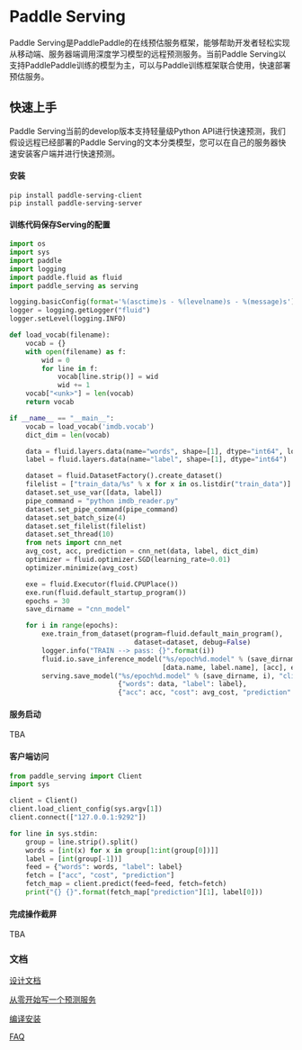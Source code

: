 # Paddle Serving
Paddle Serving是PaddlePaddle的在线预估服务框架，能够帮助开发者轻松实现从移动端、服务器端调用深度学习模型的远程预测服务。当前Paddle Serving以支持PaddlePaddle训练的模型为主，可以与Paddle训练框架联合使用，快速部署预估服务。

## 快速上手
Paddle Serving当前的develop版本支持轻量级Python API进行快速预测，我们假设远程已经部署的Paddle Serving的文本分类模型，您可以在自己的服务器快速安装客户端并进行快速预测。

#### 安装
```
pip install paddle-serving-client
pip install paddle-serving-server
```

#### 训练代码保存Serving的配置
``` python
import os
import sys
import paddle
import logging
import paddle.fluid as fluid
import paddle_serving as serving

logging.basicConfig(format='%(asctime)s - %(levelname)s - %(message)s')
logger = logging.getLogger("fluid")
logger.setLevel(logging.INFO)

def load_vocab(filename):
    vocab = {}
    with open(filename) as f:
        wid = 0
        for line in f:
            vocab[line.strip()] = wid
            wid += 1
    vocab["<unk>"] = len(vocab)
    return vocab

if __name__ == "__main__":
    vocab = load_vocab('imdb.vocab')
    dict_dim = len(vocab)

    data = fluid.layers.data(name="words", shape=[1], dtype="int64", lod_level=1)
    label = fluid.layers.data(name="label", shape=[1], dtype="int64")

    dataset = fluid.DatasetFactory().create_dataset()
    filelist = ["train_data/%s" % x for x in os.listdir("train_data")]
    dataset.set_use_var([data, label])
    pipe_command = "python imdb_reader.py"
    dataset.set_pipe_command(pipe_command)
    dataset.set_batch_size(4)
    dataset.set_filelist(filelist)
    dataset.set_thread(10)
    from nets import cnn_net
    avg_cost, acc, prediction = cnn_net(data, label, dict_dim)
    optimizer = fluid.optimizer.SGD(learning_rate=0.01)
    optimizer.minimize(avg_cost)

    exe = fluid.Executor(fluid.CPUPlace())
    exe.run(fluid.default_startup_program())
    epochs = 30
    save_dirname = "cnn_model"

    for i in range(epochs):
        exe.train_from_dataset(program=fluid.default_main_program(),
                               dataset=dataset, debug=False)
        logger.info("TRAIN --> pass: {}".format(i))
        fluid.io.save_inference_model("%s/epoch%d.model" % (save_dirname, i),
                                      [data.name, label.name], [acc], exe)
        serving.save_model("%s/epoch%d.model" % (save_dirname, i), "client_config{}".format(i),
                           {"words": data, "label": label},
                           {"acc": acc, "cost": avg_cost, "prediction": prediction})
```

#### 服务启动
TBA

#### 客户端访问
``` python
from paddle_serving import Client
import sys

client = Client()
client.load_client_config(sys.argv[1])
client.connect(["127.0.0.1:9292"])

for line in sys.stdin:
    group = line.strip().split()
    words = [int(x) for x in group[1:int(group[0])]]
    label = [int(group[-1])]
    feed = {"words": words, "label": label}
    fetch = ["acc", "cost", "prediction"]
    fetch_map = client.predict(feed=feed, fetch=fetch)
    print("{} {}".format(fetch_map["prediction"][1], label[0]))

```


#### 完成操作截屏
TBA

### 文档

[设计文档](doc/DESIGN.md)

[从零开始写一个预测服务](doc/CREATING.md)

[编译安装](doc/INSTALL.md)

[FAQ](doc/FAQ.md)

